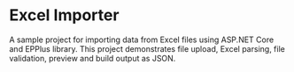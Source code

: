 # Excel Importer

A sample project for importing data from Excel files using ASP.NET Core and EPPlus library. This project demonstrates file upload, Excel parsing, file validation, preview and build output as JSON.
